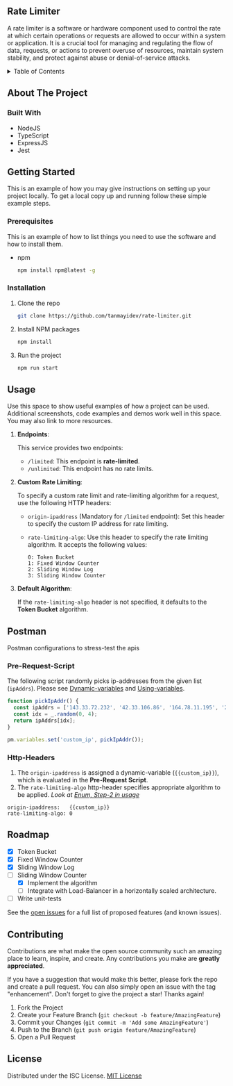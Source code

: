<a name="readme-top"></a>

<!--
[![Contributors][contributors-shield]][contributors-url]
[![Forks][forks-shield]][forks-url]
[![Stargazers][stars-shield]][stars-url]
[![Issues][issues-shield]][issues-url]
[![MIT License][license-shield]][license-url]
[![LinkedIn][linkedin-shield]][linkedin-url]



PROJECT LOGO

 <br />

 -->

## Rate Limiter

A rate limiter is a software or hardware component used to control the rate at which certain operations or requests are allowed to occur within a system or application. It is a crucial tool for managing and regulating the flow of data, requests, or actions to prevent overuse of resources, maintain system stability, and protect against abuse or denial-of-service attacks.

<!-- TABLE OF CONTENTS -->
<details>
  <summary>Table of Contents</summary>
  <ol>
    <li>
      <a href="#about-the-project">About The Project</a>
      <ul>
        <li><a href="#built-with">Built With</a></li>
      </ul>
    </li>
    <li>
      <a href="#getting-started">Getting Started</a>
      <ul>
        <li><a href="#prerequisites">Prerequisites</a></li>
        <li><a href="#installation">Installation</a></li>
      </ul>
    </li>
    <li><a href="#usage">Usage</a></li>
    <li>
    <a href="#postman">Postman</a>
      <ul>
        <li><a href="#pre-request-script">Pre-Request-Script</a></li>
        <li><a href="#http-headers">Http-Headers</a></li>
      </ul>
    </li>
    <li><a href="#roadmap">Roadmap</a></li>
    <li><a href="#contributing">Contributing</a></li>
    <li><a href="#license">License</a></li>
  </ol>
</details>

<!-- ABOUT THE PROJECT -->

## About The Project

<!-- [Rate Limiter](https://github.com/tanmayidev/rate-limiter) -->

<!-- <p align="right">(<a href="#readme-top">back to top</a>)</p> -->

### Built With

- NodeJS
- TypeScript
- ExpressJS
- Jest

<!-- <p align="right">(<a href="#readme-top">back to top</a>)</p> -->

<!-- GETTING STARTED -->

## Getting Started

This is an example of how you may give instructions on setting up your project locally.
To get a local copy up and running follow these simple example steps.

### Prerequisites

This is an example of how to list things you need to use the software and how to install them.

- npm
  ```sh
  npm install npm@latest -g
  ```

### Installation

1. Clone the repo
   ```sh
   git clone https://github.com/tanmayidev/rate-limiter.git
   ```
2. Install NPM packages
   ```sh
   npm install
   ```
3. Run the project
   ```sh
   npm run start
   ```

<!-- <p align="right">(<a href="#readme-top">back to top</a>)</p> -->

<!-- USAGE EXAMPLES -->

## Usage

Use this space to show useful examples of how a project can be used. Additional screenshots, code examples and demos work well in this space. You may also link to more resources.

1. **Endpoints**:

   This service provides two endpoints:

   - `/limited`: This endpoint is **rate-limited**.
   - `/unlimited`: This endpoint has no rate limits.

2. **Custom Rate Limiting**:

   To specify a custom rate limit and rate-limiting algorithm for a request, use the following HTTP headers:

   - `origin-ipaddress` (Mandatory for `/limited` endpoint): Set this header to specify the custom IP address for rate limiting.
   - `rate-limiting-algo`: Use this header to specify the rate limiting algorithm. It accepts the following values:

     ```
     0: Token Bucket
     1: Fixed Window Counter
     2: Sliding Window Log
     3: Sliding Window Counter
     ```

3. **Default Algorithm**:

   If the `rate-limiting-algo` header is not specified, it defaults to the **Token Bucket** algorithm.

<!-- _For more examples, please refer to the [Documentation](https://example.com)_ -->

<!-- <p align="right">(<a href="#readme-top">back to top</a>)</p> -->

<!-- POSTMAN -->

## Postman

Postman configurations to stress-test the apis

### Pre-Request-Script

The following script randomly picks ip-addresses from the given list (`ipAddrs`). Please see [Dynamic-variables](https://learning.postman.com/docs/writing-scripts/script-references/variables-list/) and [Using-variables](https://learning.postman.com/docs/sending-requests/variables/).

```javascript
function pickIpAddr() {
  const ipAddrs = ['143.33.72.232', '42.33.106.86', '164.78.11.195', '216.217.171.55', '181.81.57.111'];
  const idx = _.random(0, 4);
  return ipAddrs[idx];
}

pm.variables.set('custom_ip', pickIpAddr());
```

### Http-Headers

1. The `origin-ipaddress` is assigned a dynamic-variable (`{{custom_ip}}`), which is evaluated in the **Pre-Request Script**.
2. The `rate-limiting-algo` http-header specifies appropriate algorithm to be applied. _Look at [Enum, Step-2 in usage](#usage)_

```
origin-ipaddress:   {{custom_ip}}
rate-limiting-algo: 0
```

<!-- ROADMAP -->

## Roadmap

- [x] Token Bucket
- [x] Fixed Window Counter
- [x] Sliding Window Log
- [ ] Sliding Window Counter
  - [x] Implement the algorithm
  - [ ] Integrate with Load-Balancer in a horizontally scaled architecture.
- [ ] Write unit-tests

See the [open issues](https://github.com/tanmayidev/rate-limiter/issues) for a full list of proposed features (and known issues).

<!-- <p align="right">(<a href="#readme-top">back to top</a>)</p> -->

<!-- CONTRIBUTING -->

## Contributing

Contributions are what make the open source community such an amazing place to learn, inspire, and create. Any contributions you make are **greatly appreciated**.

If you have a suggestion that would make this better, please fork the repo and create a pull request. You can also simply open an issue with the tag "enhancement".
Don't forget to give the project a star! Thanks again!

1. Fork the Project
2. Create your Feature Branch (`git checkout -b feature/AmazingFeature`)
3. Commit your Changes (`git commit -m 'Add some AmazingFeature'`)
4. Push to the Branch (`git push origin feature/AmazingFeature`)
5. Open a Pull Request

<!-- <p align="right">(<a href="#readme-top">back to top</a>)</p> -->

<!-- LICENSE -->

## License

Distributed under the ISC License.
[MIT License](./LICENSE)

<!-- <p align="right">(<a href="#readme-top">back to top</a>)</p> -->

<!-- ACKNOWLEDGMENTS -->

<!-- ## Acknowledgments

- []()
- []()
- []()

<p align="right">(<a href="#readme-top">back to top</a>)</p> -->

<!-- MARKDOWN LINKS & IMAGES -->
<!-- https://www.markdownguide.org/basic-syntax/#reference-style-links -->

[contributors-shield]: https://img.shields.io/github/contributors/github_username/repo_name.svg?style=for-the-badge
[contributors-url]: https://github.com/github_username/repo_name/graphs/contributors
[forks-shield]: https://img.shields.io/github/forks/github_username/repo_name.svg?style=for-the-badge
[forks-url]: https://github.com/github_username/repo_name/network/members
[stars-shield]: https://img.shields.io/github/stars/github_username/repo_name.svg?style=for-the-badge
[stars-url]: https://github.com/github_username/repo_name/stargazers
[issues-shield]: https://img.shields.io/github/issues/github_username/repo_name.svg?style=for-the-badge
[issues-url]: https://github.com/github_username/repo_name/issues
[license-shield]: https://img.shields.io/github/license/github_username/repo_name.svg?style=for-the-badge
[license-url]: https://github.com/github_username/repo_name/blob/master/LICENSE.txt
[linkedin-shield]: https://img.shields.io/badge/-LinkedIn-black.svg?style=for-the-badge&logo=linkedin&colorB=555
[linkedin-url]: https://linkedin.com/in/linkedin_username
[product-screenshot]: images/screenshot.png
[TypeScript]: https://img.shields.io/badge/TypeScript-007ACC?style=for-the-badge&logo=typescript&logoColor=white
[TypeScript-url]: https://www.typescriptlang.org/
[NodeJS]: https://img.shields.io/badge/Node.js-43853D?style=for-the-badge&logo=node.js&logoColor=white
[NodeJS-url]: https://nodejs.org/en
[ExpressJS]: https://img.shields.io/badge/Express.js-404D59?style=for-the-badge
[ExpressJS-url]: https://expressjs.com/
[Jest]: https://img.shields.io/badge/Jest-323330?style=for-the-badge&logo=Jest&logoColor=white
[Jest-url]: https://jestjs.io/
